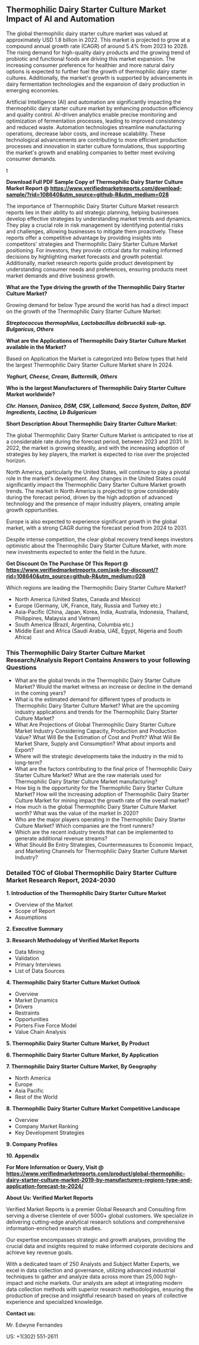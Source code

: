 <h2>Thermophilic Dairy Starter Culture Market Impact of AI and Automation</h2><p>The global thermophilic dairy starter culture market was valued at approximately USD 1.8 billion in 2022. This market is projected to grow at a compound annual growth rate (CAGR) of around 5.4% from 2023 to 2028. The rising demand for high-quality dairy products and the growing trend of probiotic and functional foods are driving this market expansion. The increasing consumer preference for healthier and more natural dairy options is expected to further fuel the growth of thermophilic dairy starter cultures. Additionally, the market's growth is supported by advancements in dairy fermentation technologies and the expansion of dairy production in emerging economies.</p><p>Artificial Intelligence (AI) and automation are significantly impacting the thermophilic dairy starter culture market by enhancing production efficiency and quality control. AI-driven analytics enable precise monitoring and optimization of fermentation processes, leading to improved consistency and reduced waste. Automation technologies streamline manufacturing operations, decrease labor costs, and increase scalability. These technological advancements are contributing to more efficient production processes and innovation in starter culture formulations, thus supporting the market's growth and enabling companies to better meet evolving consumer demands.</p>t</p><p id="" class=""><strong>Download Full PDF Sample Copy of Thermophilic Dairy Starter Culture Market Report @ <a href="https://www.verifiedmarketreports.com/download-sample/?rid=108640&utm_source=github-R&utm_medium=028" target="_blank">https://www.verifiedmarketreports.com/download-sample/?rid=108640&utm_source=github-R&utm_medium=028</a></strong></p><p>The importance of&nbsp;Thermophilic Dairy Starter Culture Market research reports lies in their ability to aid strategic planning, helping businesses develop effective strategies by understanding market trends and dynamics. They play a crucial role in risk management by identifying potential risks and challenges, allowing businesses to mitigate them proactively. These reports offer a competitive advantage by providing insights into competitors' strategies and Thermophilic Dairy Starter Culture Market positioning. For investors, they provide critical data for making informed decisions by highlighting market forecasts and growth potential. Additionally, market research reports guide product development by understanding consumer needs and preferences, ensuring products meet market demands and drive business growth.</p><p><strong>What are the&nbsp;Type driving the growth of the Thermophilic Dairy Starter Culture Market?</strong></p><p id="" class="">Growing demand for below Type around the world has had a direct impact on the growth of the Thermophilic Dairy Starter Culture Market:</p><em><strong>Streptococcus thermophilus, Lactobacillus delbrueckii sub-sp. Bulgaricus, Others</strong></em></p><strong>What are the&nbsp;Applications&nbsp;of Thermophilic Dairy Starter Culture Market available in the Market?</strong></p><p id="" class="">Based on Application the Market is categorized into Below types that held the largest Thermophilic Dairy Starter Culture Market share In 2024.</p><em><strong>Yoghurt, Cheese, Cream, Buttermilk, Others</strong></em></p><strong>Who is the largest Manufacturers of Thermophilic Dairy Starter Culture Market worldwide?</strong></p><p><em><strong>Chr. Hansen, Danisco, DSM, CSK, Lallemand, Sacco System, Dalton, BDF Ingredients, Lactina, Lb Bulgaricum</strong></em></p><p id="" class=""><strong>Short Description About Thermophilic Dairy Starter Culture Market:</strong></p><p>The global Thermophilic Dairy Starter Culture Market is anticipated to rise at a considerable rate during the forecast period, between 2023 and 2031. In 2022, the market is growing steadily, and with the increasing adoption of strategies by key players, the market is expected to rise over the projected horizon.</p><p>North America, particularly the United States, will continue to play a pivotal role in the market's development. Any changes in the United States could significantly impact the Thermophilic Dairy Starter Culture Market growth trends. The market in North America is projected to grow considerably during the forecast period, driven by the high adoption of advanced technology and the presence of major industry players, creating ample growth opportunities.</p><p>Europe is also expected to experience significant growth in the global market, with a strong CAGR during the forecast period from 2024 to 2031.</p><p>Despite intense competition, the clear global recovery trend keeps investors optimistic about the Thermophilic Dairy Starter Culture Market, with more new investments expected to enter the field in the future.</p><p id="" class=""><strong>Get Discount On The Purchase Of This Report @ <a href="https://www.verifiedmarketreports.com/ask-for-discount/?rid=108640&utm_source=github-R&utm_medium=028" target="_blank">https://www.verifiedmarketreports.com/ask-for-discount/?rid=108640&utm_source=github-R&utm_medium=028</a></strong></p>Which regions are leading the Thermophilic Dairy Starter Culture Market?</p><ul><li>North America (United States, Canada and Mexico)</li><li>Europe (Germany, UK, France, Italy, Russia and Turkey etc.)</li><li>Asia-Pacific (China, Japan, Korea, India, Australia, Indonesia, Thailand, Philippines, Malaysia and Vietnam)</li><li>South America (Brazil, Argentina, Columbia etc.)</li><li>Middle East and Africa (Saudi Arabia, UAE, Egypt, Nigeria and South Africa)</li></ul><h3 id="" class="">This Thermophilic Dairy Starter Culture Market Research/Analysis Report Contains Answers to your following Questions</h3><ul><li>What are the global trends in the Thermophilic Dairy Starter Culture Market? Would the market witness an increase or decline in the demand in the coming years?</li><li>What is the estimated demand for different types of products in Thermophilic Dairy Starter Culture Market? What are the upcoming industry applications and trends for the Thermophilic Dairy Starter Culture Market?</li><li>What Are Projections of Global Thermophilic Dairy Starter Culture Market Industry Considering Capacity, Production and Production Value? What Will Be the Estimation of Cost and Profit? What Will Be Market Share, Supply and Consumption? What about imports and Export?</li><li>Where will the strategic developments take the industry in the mid to long-term?</li><li>What are the factors contributing to the final price of Thermophilic Dairy Starter Culture Market? What are the raw materials used for Thermophilic Dairy Starter Culture Market manufacturing?</li><li>How big is the opportunity for the Thermophilic Dairy Starter Culture Market? How will the increasing adoption of Thermophilic Dairy Starter Culture Market for mining impact the growth rate of the overall market?</li><li>How much is the global Thermophilic Dairy Starter Culture Market worth? What was the value of the market In 2020?</li><li>Who are the major players operating in the Thermophilic Dairy Starter Culture Market? Which companies are the front runners?</li><li>Which are the recent industry trends that can be implemented to generate additional revenue streams?</li><li>What Should Be Entry Strategies, Countermeasures to Economic Impact, and Marketing Channels for Thermophilic Dairy Starter Culture Market Industry?</li></ul><h3 id="" class="">Detailed TOC of Global Thermophilic Dairy Starter Culture Market Research Report, 2024-2030</h3><p id="" class=""><strong>1. Introduction of the Thermophilic Dairy Starter Culture Market</strong></p><ul><li>Overview of the Market</li><li>Scope of Report</li><li>Assumptions</li></ul><p id="" class=""><strong>2. Executive Summary</strong></p><p id="" class=""><strong>3. Research Methodology of Verified Market Reports</strong></p><ul><li>Data Mining</li><li>Validation</li><li>Primary Interviews</li><li>List of Data Sources</li></ul><p id="" class=""><strong>4. Thermophilic Dairy Starter Culture Market Outlook</strong></p><ul><li>Overview</li><li>Market Dynamics</li><li>Drivers</li><li>Restraints</li><li>Opportunities</li><li>Porters Five Force Model</li><li>Value Chain Analysis</li></ul><p id="" class=""><strong>5. Thermophilic Dairy Starter Culture Market, By Product</strong></p><p id="" class=""><strong>6. Thermophilic Dairy Starter Culture Market, By Application</strong></p><p id="" class=""><strong>7. Thermophilic Dairy Starter Culture Market, By Geography</strong></p><ul><li>North America</li><li>Europe</li><li>Asia Pacific</li><li>Rest of the World</li></ul><p id="" class=""><strong>8. Thermophilic Dairy Starter Culture Market Competitive Landscape</strong></p><ul><li>Overview</li><li>Company Market Ranking</li><li>Key Development Strategies</li></ul><p id="" class=""><strong>9. Company Profiles</strong></p><p id="" class=""><strong>10. Appendix</strong></p><p id="" class=""><strong>For More Information or Query, Visit @ <a href="https://www.verifiedmarketreports.com/product/global-thermophilic-dairy-starter-culture-market-2019-by-manufacturers-regions-type-and-application-forecast-to-2024/" target="_blank">https://www.verifiedmarketreports.com/product/global-thermophilic-dairy-starter-culture-market-2019-by-manufacturers-regions-type-and-application-forecast-to-2024/</a></strong></p><p id="" class=""><strong>About Us: Verified Market Reports</strong></p><p id="" class="">Verified Market Reports is a premier Global Research and Consulting firm serving a diverse clientele of over 5000+ global customers. We specialize in delivering cutting-edge analytical research solutions and comprehensive information-enriched research studies.</p><p id="" class="">Our expertise encompasses strategic and growth analyses, providing the crucial data and insights required to make informed corporate decisions and achieve key revenue goals.</p><p id="" class="">With a dedicated team of 250 Analysts and Subject Matter Experts, we excel in data collection and governance, utilizing advanced industrial techniques to gather and analyze data across more than 25,000 high-impact and niche markets. Our analysts are adept at integrating modern data collection methods with superior research methodologies, ensuring the production of precise and insightful research based on years of collective experience and specialized knowledge.</p><p id="" class=""><strong>Contact us:</strong></p><p id="" class="">Mr. Edwyne Fernandes</p><p id="" class="">US: +1(302) 551-2611</p>